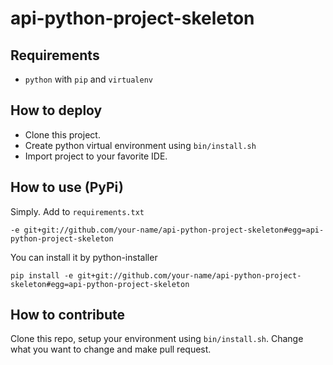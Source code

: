 # api-python-project-skeleton

## Requirements

* `python` with `pip` and `virtualenv`

## How to deploy

* Clone this project.
* Create python virtual environment using `bin/install.sh`
* Import project to your favorite IDE.

## How to use (PyPi)

Simply. Add to `requirements.txt`

    -e git+git://github.com/your-name/api-python-project-skeleton#egg=api-python-project-skeleton

You can install it by python-installer

    pip install -e git+git://github.com/your-name/api-python-project-skeleton#egg=api-python-project-skeleton

## How to contribute

Clone this repo, setup your environment using `bin/install.sh`. Change what you want to change and make pull request.
